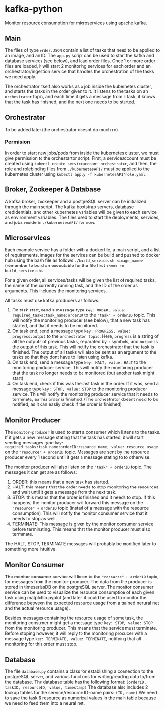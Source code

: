 # kafka-python

Monitor resource consumption for microservices using apache kafka.

## Main

The files of type ``` order.JSON ``` contain a list of tasks that need to be applied to an image, and an ID.
The ``` app.py ``` script can be used to start the kafka and database services (see below), and load order files.
Once 1 or more order files are loaded, it will start 2 monitoring services for each order and an orchestrator/ingestion service that handles the orchestration of the tasks we need apply.

The orchestrator itself also works as a job inside the kubernetes cluster, and starts the tasks in the order given to it. 
It listens to the tasks on an ``` orchestrator ```  topic, and each time it gets a message from a task, it knows that the task has finished, and the next one needs to be started.

## Orchestrator

To be added later (the orchestrator doesnt do much rn)

### Permision

In order to start new jobs/pods from inside the kubernetes cluster, we must give permission to the orchestartor script. First, a serviceaccount must be created using ``` kubectl create serviceaccount orchestrator ```, and then, the role and rolebinding files from ``` ./kubernetesAPI/ ``` must be applied to the kubernetes cluster using ``` kubectl apply -f kubernetesAPI/role.yaml ```.

## Broker, Zookeeper & Database

A kafka broker, zookeeper and a postgreSQL server can be initialized through the main script. The kafka bootstrap servers, database credidentials, and other kubernetes variables will be given to each service as environment variables. The files used to start the deployments, services, and jobs reside in ``` ./kubernetesAPI/ ``` for now.

## Microservices

Each example service has a folder with a dockerfile, a main script, and a list of requirements. 
Images for the services can be build and pushed to docker hub using the bash file as follows ``` ./build_service.sh <image_name> ``` (remember to build an executable for the file first ``` chmod +x build_service.sh ```).

For a given order, all services/tasks will be given the list of required tasks, the name of the currently running task, and the ID of the order as arguments. This includes the monitoring services.

All tasks must use kafka producers as follows:
1. On task start, send a message type ``` key: ORDER, value: required_tasks:task_name:orderID ``` to the ``` "task" + orderID ``` topic. This will notify the monitoring producer (see below), that a new task has started, and that it needs to be monitored.
2. On task end, send a message type ``` key: PROGRESS, value: progress:output ``` to the ``` orchestrator topic ```. Here, ``` progress ``` is a string of all the outputs of previous tasks, separated by ``` : ``` symbols, and ``` output ``` is the output of this task. This will notify the orchestrator that the task is finished. The output of all tasks will also be sent as an argument to the tasks so that they dont have to listen using kafka.
3. On task end, send a message type ``` key: HALT, value: HALT ``` to the monitoring producer service. This will notify the monitoring producer that the task no longer needs to be monitored (but another task might start)
4. On task end, check if this was the last task in the order. If it was, send a message type ``` key: STOP, value: STOP ``` to the monitoring producer service. This will notify the monitoring producer service that it needs to terminate, as this order is finished. (The orchestrator doesnt need to be notified, as it can easliy check if the order is finished)

## Monitor Producer

The ``` monitor-producer ``` is used to start a consumer which listens to the tasks. If it gets a new message stating that the task has started, it will start sending messages type ``` key: required_tasks:task_name:orderID:resource_name, value: resource_usage ``` on the ``` "resource" + orderID ``` topic. Messages are sent by the resource producer every 1 second until it gets a message stating to to otherwise.

The monitor producer will also listen on the ``` "task" + orderID ``` topic. The messages it can get are as follows:
1. ORDER: this means that a new task has started.
2. HALT: this means that the order needs to stop monitoring the resources and wait until it gets a message from the next task.
3. STOP: this means that the order is finished and it needs to stop. If this happens, the monitor producer will forward this message on the ``` "resource" + orderID ``` topic (instad of a message with the resource consumption). This will notify the monitor consumer service that it needs to stop as well.
4. TERMINATE: This message is given by the monitor consumer service before terminating. This means that the monitor producer must also terminate.

The HALT, STOP, TERMINATE messages will probably be modified later to something more intuitive.

## Monitor Consumer

The monitor consumer service will listen to the ``` "resource" + orderID ``` topic, for messages from the monitor-producer. 
The data from the producer is stored in timeseriesDB on the postgreSQL server.
The monitor consumer service can be used to visualize the resource consumption of each given task using matplotlib.pyplot (and later, it could be used to monitor the difference between the expected resource usage from a trained nerural net and the actual resource usage).

Besides messages containing the resource usage of some task, the monitoring consumer might get a message type ``` key: STOP, value: STOP ``` from the monitoring producer. This means that the service must terminate. Before stoping however, it will reply to the monitoring producer with a message type ``` key: TERMINATE, value: TERMINATE ```, notifying that all monitoring for this order must stop.

## Database

The file ``` database.py ``` contains a class for establishing a connection to the postgreSQL server, and various functions for writing/reading data to/from the database. The database table has the following format: ``` (orderID, taskID, resourceID, value, timestamp) ```
The database also includes 2 lookup tables for the service/resource ID-name pairs: ``` (ID, name) ```
We need to save the task & resource as numerical values in the main table because we need to feed them into a neural net.
